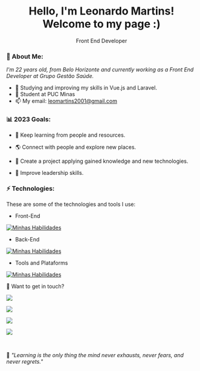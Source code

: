 <h1 align='center'>
  Hello, I'm Leonardo Martins!
  <br/>
  Welcome to my page :)
</h1>
<p align='center'>
  Front End Developer
</p>

### 🌻 About Me:

<p>
  <em>
    I'm 22 years old, from Belo Horizonte and currently working as a Front End Developer at Grupo Gestão Saúde.
  </em>
</p>

- 🌱 Studying and improving my skills in Vue.js and Laravel.
- 🚀 Student at PUC Minas
- 📫 My email: leomartins2001@gmail.com

### 📊 2023 Goals:

- 🌱 Keep learning from people and resources.

- 🌎 Connect with people and explore new places.

- 🎯 Create a project applying gained knowledge and new technologies.

- 🚀 Improve leadership skills.

### ⚡ Technologies:

These are some of the technologies and tools I use:

- Front-End

[![Minhas Habilidades](https://skillicons.dev/icons?i=html,css,js,ts,jquery,react,styledcomponents,bootstrap,wordpress)](https://skillicons.dev)

- Back-End

[![Minhas Habilidades](https://skillicons.dev/icons?i=php,laravel,nodejs,docker,sqlite,mongodb,mysql,postgres)](https://skillicons.dev)

- Tools and Plataforms

[![Minhas Habilidades](https://skillicons.dev/icons?i=git,postman,figma,linux,vscode)](https://skillicons.dev)

💬 Want to get in touch?

<div>
  <a href="https://www.linkedin.com/in/leonardo-martins-antunes/" target="_blank"><img src="https://img.shields.io/badge/-LinkedIn-%230077B5?style=for-the-badge&logo=linkedin&logoColor=white" target="_blank"></a>

  <a href="https://api.whatsapp.com/send?phone=5531998699100" target="_blank"><img src="https://img.shields.io/badge/WhatsApp-25D366?style=for-the-badge&logo=whatsapp&logoColor=white" target="_blank"></a>

  <a href = "mailto:leomartins2001@gmail.com"><img src="https://img.shields.io/badge/-Gmail-%23333?style=for-the-badge&logo=gmail&logoColor=white" target="_blank"></a>

  <a href="https://www.instagram.com/leolopes300/" target="_blank"><img src="https://img.shields.io/badge/-Instagram-%23E4405F?style=for-the-badge&logo=instagram&logoColor=white" target="_blank"></a>
</div>
<br>
<p>🧠 <span style="font-style:italic">"Learning is the only thing the mind never exhausts, never fears, and never regrets."</span></p>
